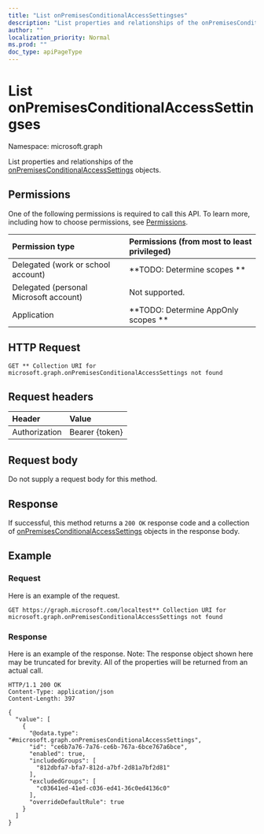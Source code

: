 ```yaml
---
title: "List onPremisesConditionalAccessSettingses"
description: "List properties and relationships of the onPremisesConditionalAccessSettings objects."
author: ""
localization_priority: Normal
ms.prod: ""
doc_type: apiPageType
---
```


# List onPremisesConditionalAccessSettingses

Namespace: microsoft.graph

List properties and relationships of the [onPremisesConditionalAccessSettings](../resources/onpremisesconditionalaccesssettings.md) objects.

## Permissions
One of the following permissions is required to call this API. To learn more, including how to choose permissions, see [Permissions](/concepts/permissions-reference.md).

|Permission type|Permissions (from most to least privileged)|
|:---|:---|
|Delegated (work or school account)|**TODO: Determine scopes **|
|Delegated (personal Microsoft account)|Not supported.|
|Application|**TODO: Determine AppOnly scopes **|

## HTTP Request
<!-- {
  "blockType": "ignored"
}
-->
``` http
GET ** Collection URI for microsoft.graph.onPremisesConditionalAccessSettings not found
```

## Request headers
|Header|Value|
|:---|:---|
|Authorization|Bearer {token}|

## Request body
Do not supply a request body for this method.

## Response
If successful, this method returns a `200 OK` response code and a collection of [onPremisesConditionalAccessSettings](../resources/onpremisesconditionalaccesssettings.md) objects in the response body.

## Example

### Request
Here is an example of the request.
<!-- {
  "blockType": "request",
  "name": "get_onpremisesconditionalaccesssettings"
}
-->
``` http
GET https://graph.microsoft.com/localtest** Collection URI for microsoft.graph.onPremisesConditionalAccessSettings not found
```

### Response
Here is an example of the response. Note: The response object shown here may be truncated for brevity. All of the properties will be returned from an actual call.
<!-- {
  "blockType": "response",
  "truncated": true,
  "@odata.type": "collection(microsoft.graph.onpremisesconditionalaccesssettings)"
}
-->
``` http
HTTP/1.1 200 OK
Content-Type: application/json
Content-Length: 397

{
  "value": [
    {
      "@odata.type": "#microsoft.graph.onPremisesConditionalAccessSettings",
      "id": "ce6b7a76-7a76-ce6b-767a-6bce767a6bce",
      "enabled": true,
      "includedGroups": [
        "812dbfa7-bfa7-812d-a7bf-2d81a7bf2d81"
      ],
      "excludedGroups": [
        "c03641ed-41ed-c036-ed41-36c0ed4136c0"
      ],
      "overrideDefaultRule": true
    }
  ]
}
```

